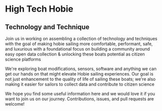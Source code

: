 # High Tech Hobie

## Technology and Technique

Join us in working on assembling a collection of technology and techniques with the goal of making hobie sailing more comfortable, performant, safe, and luxurious with a foundational focus on building a community around easy open data collection & unlocking these boats potential as citizen science platforms

We're exploring boat modifications, sensors, software and anything we can get our hands on that might elevate Hobie sailing experiences. Our goal is not just enhancement to the quality of life of sailing these boats; we're also making it easier for sailors to collect data and contribute to citizen science

We hope you find some useful information here and we would love it if you want to join us on our journey. Contributions, issues, and pull requests are welcome!
